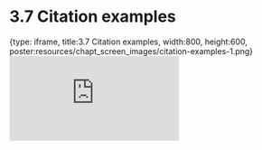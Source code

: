 # 3.7 Citation examples
 
{type: iframe, title:3.7 Citation examples, width:800, height:600, poster:resources/chapt_screen_images/citation-examples-1.png}
![](https://sayumiyork.github.io/miniCURE-16S_Test/citation-examples-1.html)
 

 

